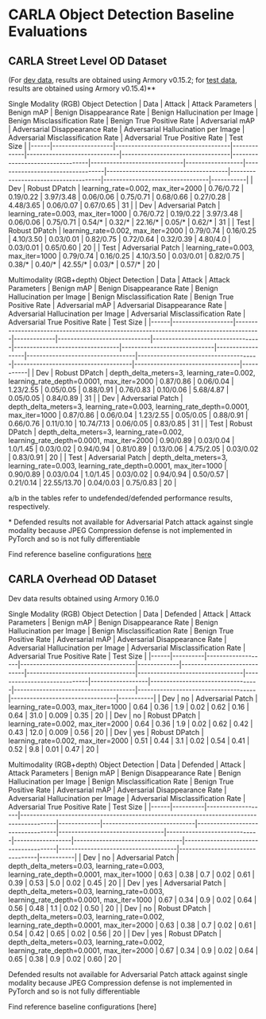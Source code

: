 # CARLA Object Detection Baseline Evaluations

## CARLA Street Level OD Dataset
(For [dev data](https://github.com/twosixlabs/armory/blob/v0.15.2/armory/data/adversarial/carla_obj_det_dev.py), results are obtained using Armory v0.15.2; for [test data](https://github.com/twosixlabs/armory/blob/v0.15.4/armory/data/adversarial/carla_obj_det_test.py), results are obtained using Armory v0.15.4)**

Single Modality (RGB) Object Detection
| Data | Attack            | Attack Parameters                  | Benign  mAP | Benign  Disappearance  Rate | Benign  Hallucination  per Image | Benign  Misclassification  Rate | Benign  True Positive  Rate | Adversarial  mAP | Adversarial  Disappearance  Rate | Adversarial Hallucination  per Image | Adversarial Misclassification  Rate | Adversarial True Positive  Rate | Test Size |
|------|-------------------|------------------------------------|-------------|-----------------------------|----------------------------------|---------------------------------|-----------------------------|------------------|----------------------------------|--------------------------------------|-------------------------------------|---------------------------------|-----------|
| Dev  | Robust DPatch     | learning_rate=0.002, max_iter=2000 | 0.76/0.72   | 0.19/0.22                   | 3.97/3.48                        | 0.06/0.06                       | 0.75/0.71                   | 0.68/0.66        | 0.27/0.28                        | 4.48/3.65                            | 0.06/0.07                           | 0.67/0.65                       | 31        |
| Dev  | Adversarial Patch | learning_rate=0.003, max_iter=1000 | 0.76/0.72   | 0.19/0.22                   | 3.97/3.48                        | 0.06/0.06                       | 0.75/0.71                   | 0.54/*           | 0.32/*                           | 22.16/*                              | 0.05/*                              | 0.62/*                          | 31        |
| Test | Robust DPatch     | learning_rate=0.002, max_iter=2000 | 0.79/0.74   | 0.16/0.25                   | 4.10/3.50                        | 0.03/0.01                       | 0.82/0.75                   | 0.72/0.64        | 0.32/0.39                        | 4.80/4.0                             | 0.03/0.01                           | 0.65/0.60                       | 20        |
| Test | Adversarial Patch | learning_rate=0.003, max_iter=1000 | 0.79/0.74   | 0.16/0.25                   | 4.10/3.50                        | 0.03/0.01                       | 0.82/0.75                   | 0.38/*           | 0.40/*                           | 42.55/*                              | 0.03/*                              | 0.57/*                          | 20        |

Multimodality (RGB+depth) Object Detection
| Data | Attack            | Attack Parameters                                                                    | Benign  mAP | Benign  Disappearance  Rate | Benign  Hallucination  per Image | Benign  Misclassification  Rate | Benign  True Positive  Rate | Adversarial  mAP | Adversarial  Disappearance  Rate | Adversarial Hallucination  per Image | Adversarial Misclassification  Rate | Adversarial True Positive  Rate | Test Size |
|------|-------------------|--------------------------------------------------------------------------------------|-------------|-----------------------------|----------------------------------|---------------------------------|-----------------------------|------------------|----------------------------------|--------------------------------------|-------------------------------------|---------------------------------|-----------|
| Dev  | Robust DPatch     | depth_delta_meters=3, learning_rate=0.002, learning_rate_depth=0.0001, max_iter=2000 | 0.87/0.86   | 0.06/0.04                   | 1.23/2.55                        | 0.05/0.05                       | 0.88/0.91                   | 0.76/0.83        | 0.10/0.06                        | 5.68/4.87                            | 0.05/0.05                           | 0.84/0.89                       | 31        |
| Dev  | Adversarial Patch | depth_delta_meters=3, learning_rate=0.003, learning_rate_depth=0.0001, max_iter=1000 | 0.87/0.86   | 0.06/0.04                   | 1.23/2.55                        | 0.05/0.05                       | 0.88/0.91                   | 0.66/0.76        | 0.11/0.10                        | 10.74/7.13                           | 0.06/0.05                           | 0.83/0.85                       | 31        |
| Test | Robust DPatch     | depth_delta_meters=3, learning_rate=0.002, learning_rate_depth=0.0001, max_iter=2000 | 0.90/0.89   | 0.03/0.04                   | 1.0/1.45                         | 0.03/0.02                       | 0.94/0.94                   | 0.81/0.89        | 0.13/0.06                        | 4.75/2.05                            | 0.03/0.02                           | 0.83/0.91                       | 20        |
| Test | Adversarial Patch | depth_delta_meters=3, learning_rate=0.003, learning_rate_depth=0.0001, max_iter=1000 | 0.90/0.89   | 0.03/0.04                   | 1.0/1.45                         | 0.03/0.02                       | 0.94/0.94                   | 0.50/0.57        | 0.21/0.14                        | 22.55/13.70                          | 0.04/0.03                           | 0.75/0.83                       | 20        |

a/b in the tables refer to undefended/defended performance results, respectively.

\* Defended results not available for Adversarial Patch attack against single modality because JPEG Compression defense is not implemented in PyTorch and so is not fully differentiable

Find reference baseline configurations [here](https://github.com/twosixlabs/armory/tree/v0.15.4/scenario_configs/eval5/carla_object_detection)


## CARLA Overhead OD Dataset

Dev data results obtained using Armory 0.16.0

Single Modality (RGB) Object Detection
| Data | Defended | Attack            | Attack Parameters                  | Benign  mAP | Benign  Disappearance  Rate | Benign  Hallucination  per Image | Benign  Misclassification  Rate | Benign  True Positive  Rate | Adversarial  mAP | Adversarial  Disappearance  Rate | Adversarial Hallucination  per Image | Adversarial Misclassification  Rate | Adversarial True Positive  Rate | Test Size |
|------|----------|-------------------|------------------------------------|-------------|-----------------------------|----------------------------------|---------------------------------|-----------------------------|------------------|----------------------------------|--------------------------------------|-------------------------------------|---------------------------------|-----------|
| Dev  | no       | Adversarial Patch | learning_rate=0.003, max_iter=1000 | 0.64        | 0.36                        | 1.9                              | 0.02                            | 0.62                        |  0.16            | 0.64                             | 31.0                                 | 0.009                               | 0.35                            | 20        |
| Dev  | no       | Robust DPatch     | learning_rate=0.002, max_iter=2000 | 0.64        | 0.36                        | 1.9                              | 0.02                            | 0.62                        |  0.42            | 0.43                             | 12.0                                 | 0.009                               | 0.56                            | 20        |
| Dev  | yes      | Robust DPatch     | learning_rate=0.002, max_iter=2000 | 0.51        | 0.44                        | 3.1                              | 0.02                            | 0.54                        |  0.41            | 0.52                             | 9.8                                  | 0.01                                | 0.47                            | 20        |


Multimodality (RGB+depth) Object Detection
| Data | Defended | Attack            | Attack Parameters                                                                       | Benign  mAP | Benign  Disappearance  Rate | Benign  Hallucination  per Image | Benign  Misclassification  Rate | Benign  True Positive  Rate | Adversarial  mAP | Adversarial  Disappearance  Rate | Adversarial Hallucination  per Image | Adversarial Misclassification  Rate | Adversarial True Positive  Rate | Test Size |
|------|----------|-------------------|-----------------------------------------------------------------------------------------|-------------|-----------------------------|----------------------------------|---------------------------------|-----------------------------|------------------|----------------------------------|--------------------------------------|-------------------------------------|---------------------------------|-----------|
| Dev  | no       | Adversarial Patch | depth_delta_meters=0.03, learning_rate=0.003, learning_rate_depth=0.0001, max_iter=1000 | 0.63        | 0.38                        | 0.7                              | 0.02                            | 0.61                        | 0.39             | 0.53                             | 5.0                                  | 0.02                                | 0.45                            | 20        |
| Dev  | yes      | Adversarial Patch | depth_delta_meters=0.03, learning_rate=0.003, learning_rate_depth=0.0001, max_iter=1000 | 0.67        | 0.34                        | 0.9                              | 0.02                            | 0.64                        | 0.56             | 0.48                             | 1.1                                  | 0.02                                | 0.50                            | 20        |
| Dev  | no       | Robust DPatch     | depth_delta_meters=0.03, learning_rate=0.002, learning_rate_depth=0.0001, max_iter=2000 | 0.63        | 0.38                        | 0.7                              | 0.02                            | 0.61                        | 0.54             | 0.42                             | 0.65                                 | 0.02                                | 0.56                            | 20        |
| Dev  | yes      | Robust DPatch     | depth_delta_meters=0.03, learning_rate=0.002, learning_rate_depth=0.0001, max_iter=2000 | 0.67        | 0.34                        | 0.9                              | 0.02                            | 0.64                        | 0.65             | 0.38                             | 0.9                                  | 0.02                                | 0.60                            | 20        |


Defended results not available for Adversarial Patch attack against single modality because JPEG Compression defense is not implemented in PyTorch and so is not fully differentiable

Find reference baseline configurations [here]